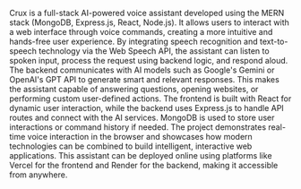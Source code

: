 Crux is a full-stack AI-powered voice assistant developed using the MERN stack (MongoDB, Express.js, React, Node.js). It allows users to interact with a web interface through voice commands, creating a more intuitive and hands-free user experience. By integrating speech recognition and text-to-speech technology via the Web Speech API, the assistant can listen to spoken input, process the request using backend logic, and respond aloud. The backend communicates with AI models such as Google's Gemini or OpenAI's GPT API to generate smart and relevant responses. This makes the assistant capable of answering questions, opening websites, or performing custom user-defined actions. The frontend is built with React for dynamic user interaction, while the backend uses Express.js to handle API routes and connect with the AI services. MongoDB is used to store user interactions or command history if needed. The project demonstrates real-time voice interaction in the browser and showcases how modern technologies can be combined to build intelligent, interactive web applications. This assistant can be deployed online using platforms like Vercel for the frontend and Render for the backend, making it accessible from anywhere.

